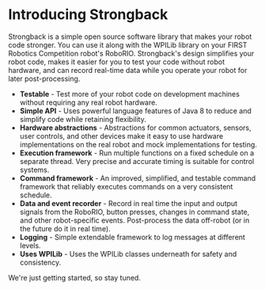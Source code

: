 # Introducing Strongback

Strongback is a simple open source software library that makes your robot code stronger. You can use it along with the WPILib library on your FIRST Robotics Competition robot's RoboRIO. Strongback's design simplifies your robot code, makes it easier for you to test your code without robot hardware, and can record real-time data while you operate your robot for later post-processing.

* **Testable** - Test more of your robot code on development machines without requiring any real robot hardware.
* **Simple API** - Uses powerful language features of Java 8 to reduce and simplify code while retaining flexibility.
* **Hardware abstractions** - Abstractions for common actuators, sensors, user controls, and other devices make it easy to use hardware implementations on the real robot and mock implementations for testing.
* **Execution framework** - Run multiple functions on a fixed schedule on a separate thread. Very precise and accurate timing is suitable for control systems.
* **Command framework** - An improved, simplified, and testable command framework that reliably executes commands on a very consistent schedule.
* **Data and event recorder** - Record in real time the input and output signals from the RoboRIO, button presses, changes in command state, and other robot-specific events. Post-process the data off-robot (or in the future do it in real time).
* **Logging** - Simple extendable framework to log messages at different levels.
* **Uses WPILib** - Uses the WPILib classes underneath for safety and consistency.

We're just getting started, so stay tuned.
